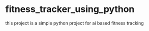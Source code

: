 # fitness_tracker_using_python
this project is a simple python project for ai based fitness tracking
